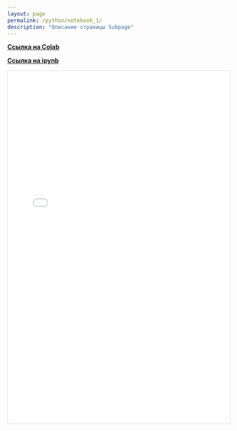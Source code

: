 ```yaml
---
layout: page
permalink: /python/notebook_1/
description: "Описание страницы Subpage"
---
```


**<a href="https://colab.research.google.com/drive/1M-jyyUhuUeMCbQhlaUmdjrfwF5CBll8b?usp=sharing">Ссылка на Colab</a>**

**<a href="https://github.com/Mikrobic/ai_mephi/blob/main/pages/python/jupyter/Списки.ipynb">Ссылка на ipynb</a>**

<div class="gif-container">
  <!-- Вместо картинки используем iframe для встраивания HTML -->
  <iframe src="{{'/public/notebook_html/Списки.html' | absolute_url }}" 
          alt="Notebook про броадкастинг" 
          style="width: 100%; height: 800px; display: block; margin: 0 auto 20px; border: 1px solid #ddd;">
  </iframe>
</div>